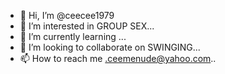 - 👋 Hi, I’m @ceecee1979
- 👀 I’m interested in GROUP SEX...
- 🌱 I’m currently learning ...
- 💞️ I’m looking to collaborate on SWINGING...
- 📫 How to reach me .ceemenude@yahoo.com..

<!---
ceecee1979/ceecee1979 is a ✨ special ✨ repository because its `README.md` (this file) appears on your GitHub profile.
You can click the Preview link to take a look at your changes.
--->

